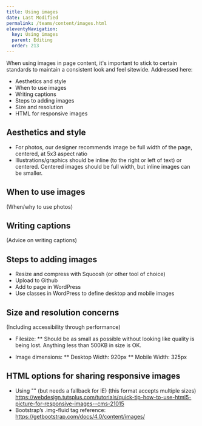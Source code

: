 ```yaml
---
title: Using images
date: Last Modified 
permalink: /teams/content/images.html
eleventyNavigation:
  key: Using images
  parent: Editing
  order: 213
---
```


When using images in page content, it's important to stick to certain standards to maintain a consistent look and feel sitewide. Addressed here:

* Aesthetics and style
* When to use images
* Writing captions
* Steps to adding images
* Size and resolution
* HTML for responsive images

## Aesthetics and style

* For photos, our designer recommends image be full width of the page, centered, at 5x3 aspect ratio
* Illustrations/graphics should be inline (to the right or left of text) or centered. Centered images should be full width, but inline images can be smaller.

## When to use images

(When/why to use photos)

## Writing captions

(Advice on writing captions)

## Steps to adding images

* Resize and compress with Squoosh (or other tool of choice)
* Upload to Github
* Add to page in WordPress
* Use classes in WordPress to define desktop and mobile images

## Size and resolution concerns 

(Including accessibility through performance)

* Filesize: 
** Should be as small as possible without looking like quality is being lost. Anything less than 500KB in size is OK. 

* Image dimensions:
** Desktop Width: 920px
** Mobile Width: 325px

## HTML options for sharing responsive images

* Using "<picture />" (but needs a fallback for IE) (this format accepts multiple sizes) https://webdesign.tutsplus.com/tutorials/quick-tip-how-to-use-html5-picture-for-responsive-images--cms-21015
* Bootstrap’s .img-fluid tag reference: https://getbootstrap.com/docs/4.0/content/images/


